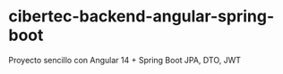 # cibertec-backend-angular-spring-boot
Proyecto sencillo con Angular 14 + Spring Boot JPA, DTO, JWT
